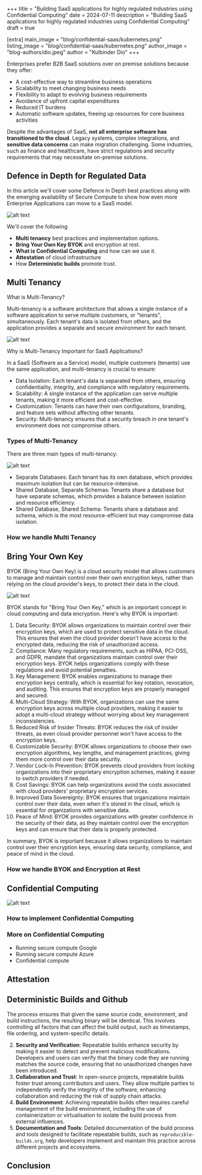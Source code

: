 +++
title = "Building SaaS applications for highly regulated industries using Confidential Computing"
date = 2024-07-11
description = "Building SaaS applications for highly regulated industries using Confidential Computing"
draft = true

[extra]
main_image = "blog/confidential-saas/kubernetes.png"
listing_image = "blog/confidential-saas/kubernetes.png"
author_image = "blog-authors/dio.jpeg"
author = "Kulbinder Dio"
+++

Enterprises prefer B2B SaaS solutions over on premise solutions because they offer:

- A cost-effective way to streamline business operations 
- Scalability to meet changing business needs 
- Flexibility to adapt to evolving business requirements 
- Avoidance of upfront capital expenditures 
- Reduced IT burdens 
- Automatic software updates, freeing up resources for core business activities

Despite the advantages of SaaS, **not all enterprise software has transitioned to the cloud**. Legacy systems, complex integrations, and **sensitive data concerns** can make migration challenging. Some industries, such as finance and healthcare, have strict regulations and security requirements that may necessitate on-premise solutions.

## Defence in Depth for Regulated Data

In this article we'll cover some Defence in Depth best practices along with the emerging availability of Secure Compute to show how even more Enterprise Applications can move to a SaaS model.

![alt text](cloud-encryption.png "Encrypting Regulated Data")

We'll cover the following

- **Multi tenancy** best practices and implementation options.
- **Bring Your Own Key BYOK** and encryption at rest.
- **What is Confidential Computing** and how can we use it.
- **Attestation** of cloud infrastructure
- How **Deterministic builds** promote trust.

## Multi Tenancy 

What is Multi-Tenancy?

Multi-tenancy is a software architecture that allows a single instance of a software application to serve multiple customers, or "tenants", simultaneously. Each tenant's data is isolated from others, and the application provides a separate and secure environment for each tenant.

![alt text](multi-tenancy.png "Multi Tenancy")

Why is Multi-Tenancy Important for SaaS Applications?

In a SaaS (Software as a Service) model, multiple customers (tenants) use the same application, and multi-tenancy is crucial to ensure:

- Data Isolation: Each tenant's data is separated from others, ensuring confidentiality, integrity, and compliance with regulatory requirements.
- Scalability: A single instance of the application can serve multiple tenants, making it more efficient and cost-effective.
- Customization: Tenants can have their own configurations, branding, and feature sets without affecting other tenants.
- Security: Multi-tenancy ensures that a security breach in one tenant's environment does not compromise others.

### Types of Multi-Tenancy

There are three main types of multi-tenancy:

![alt text](multi-tenant.jpg "Bring Your Own Keys")

- Separate Databases: Each tenant has its own database, which provides maximum isolation but can be resource-intensive.
- Shared Database, Separate Schemas: Tenants share a database but have separate schemas, which provides a balance between isolation and resource efficiency.
- Shared Database, Shared Schema: Tenants share a database and schema, which is the most resource-efficient but may compromise data isolation.

### How we handle Multi Tenancy

## Bring Your Own Key

BYOK (Bring Your Own Key) is a cloud security model that allows customers to manage and maintain control over their own encryption keys, rather than relying on the cloud provider's keys, to protect their data in the cloud.

![alt text](byok.png "Bring Your Own Keys")

BYOK stands for "Bring Your Own Key," which is an important concept in cloud computing and data encryption. Here's why BYOK is important:

1. Data Security: BYOK allows organizations to maintain control over their encryption keys, which are used to protect sensitive data in the cloud. This ensures that even the cloud provider doesn't have access to the encrypted data, reducing the risk of unauthorized access.
1. Compliance: Many regulatory requirements, such as HIPAA, PCI-DSS, and GDPR, mandate that organizations maintain control over their encryption keys. BYOK helps organizations comply with these regulations and avoid potential penalties.
1. Key Management: BYOK enables organizations to manage their encryption keys centrally, which is essential for key rotation, revocation, and auditing. This ensures that encryption keys are properly managed and secured.
1. Multi-Cloud Strategy: With BYOK, organizations can use the same encryption keys across multiple cloud providers, making it easier to adopt a multi-cloud strategy without worrying about key management inconsistencies.
1. Reduced Risk of Insider Threats: BYOK reduces the risk of insider threats, as even cloud provider personnel won't have access to the encryption keys.
1. Customizable Security: BYOK allows organizations to choose their own encryption algorithms, key lengths, and management practices, giving them more control over their data security.
1. Vendor Lock-In Prevention: BYOK prevents cloud providers from locking organizations into their proprietary encryption schemes, making it easier to switch providers if needed.
1. Cost Savings: BYOK can help organizations avoid the costs associated with cloud providers' proprietary encryption services.
1. Improved Data Sovereignty: BYOK ensures that organizations maintain control over their data, even when it's stored in the cloud, which is essential for organizations with sensitive data.
1. Peace of Mind: BYOK provides organizations with greater confidence in the security of their data, as they maintain control over the encryption keys and can ensure that their data is properly protected.

In summary, BYOK is important because it allows organizations to maintain control over their encryption keys, ensuring data security, compliance, and peace of mind in the cloud.

### How we handle BYOK and Encryption at Rest

## Confidential Computing

![alt text](confidential-compute.jpeg "Confidential Compute")

### How to implement Confidential Computing

### More on Confidential Computing

- Running secure compute Google
- Running secure compute Azure
- Confidential compute

## Attestation

## Deterministic Builds and Github

The process ensures that given the same source code, environment, and build instructions, the resulting binary will be identical. This involves controlling all factors that can affect the build output, such as timestamps, file ordering, and system-specific details.

2. **Security and Verification**: Repeatable builds enhance security by making it easier to detect and prevent malicious modifications. Developers and users can verify that the binary code they are running matches the source code, ensuring that no unauthorized changes have been introduced.
3. **Collaboration and Trust**: In open-source projects, repeatable builds foster trust among contributors and users. They allow multiple parties to independently verify the integrity of the software, enhancing collaboration and reducing the risk of supply chain attacks.
4. **Build Environment**: Achieving repeatable builds often requires careful management of the build environment, including the use of containerization or virtualisation to isolate the build process from external influences.
5. **Documentation and Tools**: Detailed documentation of the build process and tools designed to facilitate repeatable builds, such as `reproducible-builds.org`, help developers implement and maintain this practice across different projects and ecosystems.

## Conclusion